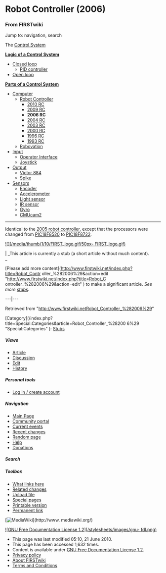 # Robot Controller (2006)

### From FIRSTwiki

Jump to: navigation, search

The [Control System](Control_system "Control system" )

**[Logic of a Control System](Logic_of_a_control_system "Logic of a control system" )**

  * [Closed loop](Closed_loop "Closed loop" )
    * [PID controller](PID_controller "PID controller" )
  * [Open loop](Open_loop "Open loop" )

**[Parts of a Control System](Parts_of_a_control_system "Parts of a control system" )**

  * [Computer](Computer "Computer" )
    * [Robot Controller](Robot_Controller "Robot Controller" )
      * [2010 RC](Robot_Controller_%282010%29 "Robot Controller \(2010\)" )
      * [2009 RC](Robot_Controller_%282009%29 "Robot Controller \(2009\)" )
      * **2006 RC**
      * [2004 RC](Robot_Controller_%282004%29 "Robot Controller \(2004\)" )
      * [2003 RC](Robot_Controller_%282003%29 "Robot Controller \(2003\)" )
      * [2000 RC](Robot_Controller_%282000%29 "Robot Controller \(2000\)" )
      * [1996 RC](/index.php?title=Robot_Controller_%281996%29&action=edit "Robot Controller \(1996\)" )
      * [1993 RC](/index.php?title=Robot_Controller_%281993%29&action=edit "Robot Controller \(1993\)" )
    * [Robovation](Robovation "Robovation" )
  * [Input](Input "Input" )
    * [Operator Interface](Operator_Interface "Operator Interface" )
    * [Joystick](Joystick "Joystick" )
  * [Output](Output "Output" )
    * [Victor 884](Victor_884 "Victor 884" )
    * [Spike](Spike "Spike" )
  * [Sensors](Sensor "Sensor" )
    * [Encoder](Encoder "Encoder" )
    * [Accelerometer](Accelerometer "Accelerometer" )
    * [Light sensor](/index.php?title=Light_sensor&action=edit "Light sensor" )
    * [IR sensor](IR_sensor "IR sensor" )
    * [Gyro](Gyro "Gyro" )
    * [CMUcam2](CMUcam2 "CMUcam2" )  
---  
  
Identical to the [2005 robot
controller](/index.php?title=Robot_Controller_%282005%29&action=edit "Robot
Controller \(2005\)" ), except that the processors were changed from
[PIC18F8520](PIC18F8520 "PIC18F8520" ) to
[PIC18F8722](PIC18F8722 "PIC18F8722" ).

[![](/media/thumb/1/10/FIRST_logo.gif/50px-
FIRST_logo.gif)](Image:FIRST_logo.gif "" )

|  _This article is currently a stub (a short article without much content).  
_

[Please add more content](http://www.firstwiki.net/index.php?title=Robot_Contr
oller_%282006%29&action=edit "http://www.firstwiki.net/index.php?title=Robot_C
ontroller_%282006%29&action=edit" ) to make a significant article. _See more
[stubs](Special:Shortpages "Special:Shortpages" )._  
  
---|---  
  
Retrieved from
"<http://www.firstwiki.netRobot_Controller_%282006%29>"

[Category](/index.php?title=Special:Categories&article=Robot_Controller_%28200
6%29 "Special:Categories" ): [Stubs](Category:Stubs
"Category:Stubs" )

##### Views

  * [Article](Robot_Controller_%282006%29)
  * [Discussion](/index.php?title=Talk:Robot_Controller_%282006%29&action=edit)
  * [Edit](/index.php?title=Robot_Controller_%282006%29&action=edit)
  * [History](/index.php?title=Robot_Controller_%282006%29&action=history)

##### Personal tools

  * [Log in / create account](/index.php?title=Special:Userlogin&returnto=Robot_Controller_\(2006\))

[](Main_Page "Main Page" )

##### Navigation

  * [Main Page](Main_Page)
  * [Community portal](FIRSTwiki:Community_portal)
  * [Current events](Current_events)
  * [Recent changes](Special:Recentchanges)
  * [Random page](Special:Random)
  * [Help](FIRSTwiki:Help)
  * [Donations](FIRSTwiki:Site_support)

##### Search



##### Toolbox

  * [What links here](Special:Whatlinkshere/Robot_Controller_%282006%29)
  * [Related changes](Special:Recentchangeslinked/Robot_Controller_%282006%29)
  * [Upload file](Special:Upload)
  * [Special pages](Special:Specialpages)
  * [Printable version](/index.php?title=Robot_Controller_%282006%29&printable=yes)
  * [Permanent link](/index.php?title=Robot_Controller_%282006%29&oldid=76712)

[![MediaWiki](/skins/common/images/poweredby_mediawiki_88x31.png)](http://www.
mediawiki.org/)

[![GNU Free Documentation License 1.2](/stylesheets/images/gnu-
fdl.png)](http://www.gnu.org/copyleft/fdl.html)

  * This page was last modified 05:10, 21 June 2010.
  * This page has been accessed 1,632 times.
  * Content is available under [GNU Free Documentation License 1.2](http://www.gnu.org/copyleft/fdl.html "http://www.gnu.org/copyleft/fdl.html" ).
  * [Privacy policy](FIRSTwiki:Privacy_policy "FIRSTwiki:Privacy policy" )
  * [About FIRSTwiki](FIRSTwiki:About "FIRSTwiki:About" )
  * [Terms and Conditions](FIRSTwiki:Terms_and_conditions "FIRSTwiki:Terms and conditions" )

